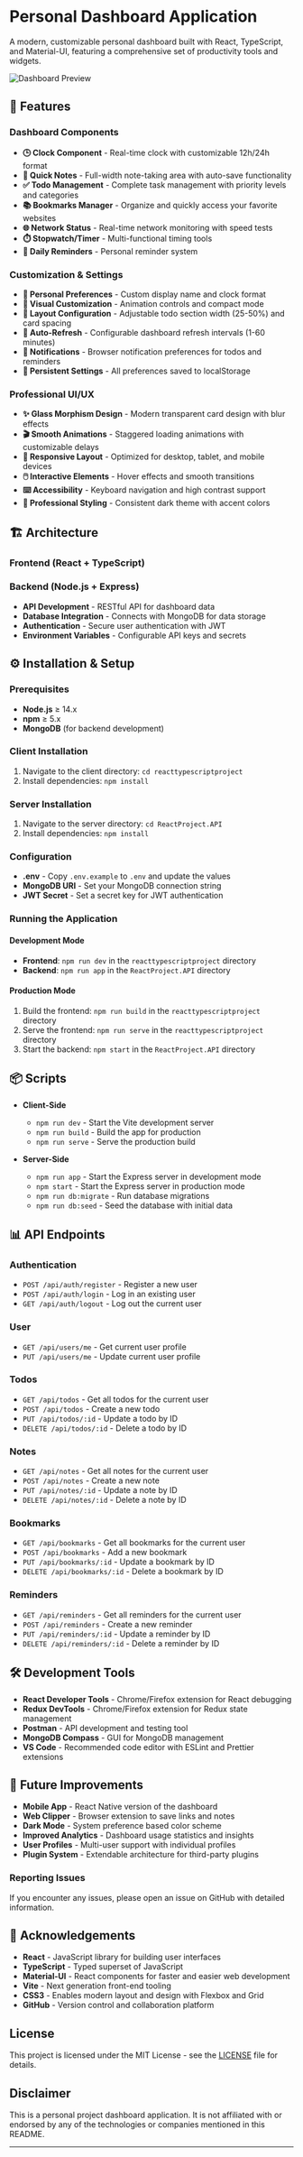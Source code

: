 ﻿# Personal Dashboard Application

A modern, customizable personal dashboard built with React, TypeScript, and Material-UI, featuring a comprehensive set of productivity tools and widgets.

![Dashboard Preview](reacttypescriptproject/src/assets/dashboard.png)

## 🌟 Features

### **Dashboard Components**
- **🕒 Clock Component** - Real-time clock with customizable 12h/24h format
- **📝 Quick Notes** - Full-width note-taking area with auto-save functionality
- **✅ Todo Management** - Complete task management with priority levels and categories
- **📚 Bookmarks Manager** - Organize and quickly access your favorite websites
- **🌐 Network Status** - Real-time network monitoring with speed tests
- **⏱️ Stopwatch/Timer** - Multi-functional timing tools
- **📅 Daily Reminders** - Personal reminder system

### **Customization & Settings**
- **👤 Personal Preferences** - Custom display name and clock format
- **🎨 Visual Customization** - Animation controls and compact mode
- **📐 Layout Configuration** - Adjustable todo section width (25-50%) and card spacing
- **🔄 Auto-Refresh** - Configurable dashboard refresh intervals (1-60 minutes)
- **🔔 Notifications** - Browser notification preferences for todos and reminders
- **💾 Persistent Settings** - All preferences saved to localStorage

### **Professional UI/UX**
- **✨ Glass Morphism Design** - Modern transparent card design with blur effects
- **🎬 Smooth Animations** - Staggered loading animations with customizable delays
- **📱 Responsive Layout** - Optimized for desktop, tablet, and mobile devices
- **🖱️ Interactive Elements** - Hover effects and smooth transitions
- **⌨️ Accessibility** - Keyboard navigation and high contrast support
- **🌙 Professional Styling** - Consistent dark theme with accent colors

## 🏗️ Architecture

### **Frontend (React + TypeScript)**

### **Backend (Node.js + Express)**
- **API Development** - RESTful API for dashboard data
- **Database Integration** - Connects with MongoDB for data storage
- **Authentication** - Secure user authentication with JWT
- **Environment Variables** - Configurable API keys and secrets

## ⚙️ Installation & Setup

### Prerequisites
- **Node.js** ≥ 14.x
- **npm** ≥ 5.x
- **MongoDB** (for backend development)

### Client Installation
1. Navigate to the client directory: `cd reacttypescriptproject`
2. Install dependencies: `npm install`

### Server Installation
1. Navigate to the server directory: `cd ReactProject.API`
2. Install dependencies: `npm install`

### Configuration
- **.env** - Copy `.env.example` to `.env` and update the values
- **MongoDB URI** - Set your MongoDB connection string
- **JWT Secret** - Set a secret key for JWT authentication

### Running the Application
#### Development Mode
- **Frontend**: `npm run dev` in the `reacttypescriptproject` directory
- **Backend**: `npm run app` in the `ReactProject.API` directory

#### Production Mode
1. Build the frontend: `npm run build` in the `reacttypescriptproject` directory
2. Serve the frontend: `npm run serve` in the `reacttypescriptproject` directory
3. Start the backend: `npm start` in the `ReactProject.API` directory

## 📦 Scripts

- **Client-Side**
  - `npm run dev` - Start the Vite development server
  - `npm run build` - Build the app for production
  - `npm run serve` - Serve the production build

- **Server-Side**
  - `npm run app` - Start the Express server in development mode
  - `npm start` - Start the Express server in production mode
  - `npm run db:migrate` - Run database migrations
  - `npm run db:seed` - Seed the database with initial data

## 📊 API Endpoints

### **Authentication**
- `POST /api/auth/register` - Register a new user
- `POST /api/auth/login` - Log in an existing user
- `GET /api/auth/logout` - Log out the current user

### **User**
- `GET /api/users/me` - Get current user profile
- `PUT /api/users/me` - Update current user profile

### **Todos**
- `GET /api/todos` - Get all todos for the current user
- `POST /api/todos` - Create a new todo
- `PUT /api/todos/:id` - Update a todo by ID
- `DELETE /api/todos/:id` - Delete a todo by ID

### **Notes**
- `GET /api/notes` - Get all notes for the current user
- `POST /api/notes` - Create a new note
- `PUT /api/notes/:id` - Update a note by ID
- `DELETE /api/notes/:id` - Delete a note by ID

### **Bookmarks**
- `GET /api/bookmarks` - Get all bookmarks for the current user
- `POST /api/bookmarks` - Add a new bookmark
- `PUT /api/bookmarks/:id` - Update a bookmark by ID
- `DELETE /api/bookmarks/:id` - Delete a bookmark by ID

### **Reminders**
- `GET /api/reminders` - Get all reminders for the current user
- `POST /api/reminders` - Create a new reminder
- `PUT /api/reminders/:id` - Update a reminder by ID
- `DELETE /api/reminders/:id` - Delete a reminder by ID

## 🛠️ Development Tools
- **React Developer Tools** - Chrome/Firefox extension for React debugging
- **Redux DevTools** - Chrome/Firefox extension for Redux state management
- **Postman** - API development and testing tool
- **MongoDB Compass** - GUI for MongoDB management
- **VS Code** - Recommended code editor with ESLint and Prettier extensions

## 🌱 Future Improvements
- **Mobile App** - React Native version of the dashboard
- **Web Clipper** - Browser extension to save links and notes
- **Dark Mode** - System preference based color scheme
- **Improved Analytics** - Dashboard usage statistics and insights
- **User Profiles** - Multi-user support with individual profiles
- **Plugin System** - Extendable architecture for third-party plugins

### Reporting Issues
If you encounter any issues, please open an issue on GitHub with detailed information.

## 🎉 Acknowledgements
- **React** - JavaScript library for building user interfaces
- **TypeScript** - Typed superset of JavaScript
- **Material-UI** - React components for faster and easier web development
- **Vite** - Next generation front-end tooling
- **CSS3** - Enables modern layout and design with Flexbox and Grid
- **GitHub** - Version control and collaboration platform

## License
This project is licensed under the MIT License - see the [LICENSE](LICENSE) file for details.

## Disclaimer
This is a personal project dashboard application. It is not affiliated with or endorsed by any of the technologies or companies mentioned in this README.

---